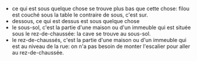 - ce qui est sous quelque chose se trouve plus bas que cette chose: filou est couché sous la table
  le contraire de sous, c'est sur.
- dessous, ce qui est dessus est sous quelque chose
- le sous-sol, c'est la partie d'une maison ou d'un immeuble qui est située sous le rez-de-chaussée: la cave se trouve au sous-sol.
- le rez-de-chaussés, c'est la partie d'une maison ou d'un immeuble qui est au niveau de la rue: on n'a pas besoin de monter l'escalier pour aller au rez-de-chaussée.